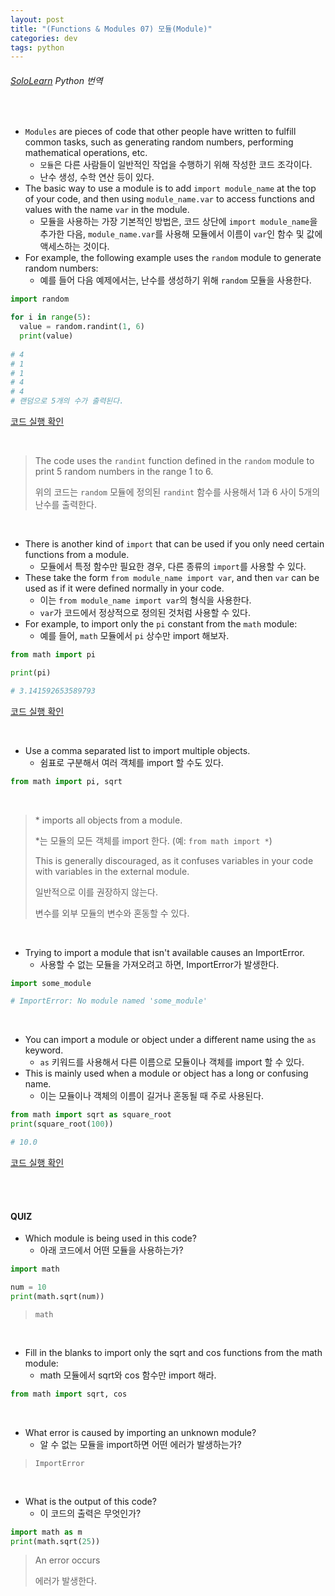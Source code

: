 ```yaml
---
layout: post
title: "(Functions & Modules 07) 모듈(Module)"
categories: dev
tags: python
---
```


###### [SoloLearn](https://www.sololearn.com) Python 번역

<br>

- `Modules` are pieces of code that other people have written to fulfill common tasks, such as generating random numbers, performing mathematical operations, etc.
  - `모듈`은 다른 사람들이 일반적인 작업을 수행하기 위해 작성한 코드 조각이다.
  - 난수 생성, 수학 연산 등이 있다.
- The basic way to use a module is to add `import module_name` at the top of your code, and then using `module_name.var` to access functions and values with the name `var` in the module.
  - 모듈을 사용하는 가장 기본적인 방법은, 코드 상단에 `import module_name`을 추가한 다음, `module_name.var`를 사용해 모듈에서 이름이 `var`인 함수 및 값에 액세스하는 것이다.
- For example, the following example uses the `random` module to generate random numbers:
  - 예를 들어 다음 예제에서는, 난수를 생성하기 위해 `random` 모듈을 사용한다.

```python
import random

for i in range(5):
  value = random.randint(1, 6)
  print(value)
  
# 4
# 1
# 1
# 4
# 4
# 랜덤으로 5개의 수가 출력된다.
```

[코드 실행 확인](https://code.sololearn.com/340/#py)

<br>

> The code uses the `randint` function defined in the `random` module to print 5 random numbers in the range 1 to 6.
>
> 위의 코드는 `random` 모듈에 정의된 `randint` 함수를 사용해서 1과 6 사이 5개의 난수를 출력한다.

<br>

- There is another kind of `import` that can be used if you only need certain functions from a module.
  - 모듈에서 특정 함수만 필요한 경우, 다른 종류의 `import`를 사용할 수 있다.
- These take the form `from module_name import var`, and then `var` can be used as if it were defined normally in your code.
  - 이는 `from module_name import var`의 형식을 사용한다.
  - `var`가 코드에서 정상적으로 정의된 것처럼 사용할 수 있다.
- For example, to import only the `pi` constant from the `math` module:
  - 예를 들어, `math` 모듈에서 `pi` 상수만 import 해보자.

```python
from math import pi

print(pi)

# 3.141592653589793
```

[코드 실행 확인](https://code.sololearn.com/341/#py)

<br>

- Use a comma separated list to import multiple objects.
  - 쉼표로 구분해서 여러 객체를 import 할 수도 있다.

```python
from math import pi, sqrt
```

<br>

> \* imports all objects from a module.
>
> \*는 모듈의 모든 객체를 import 한다. (예: `from math import *`)
>
> This is generally discouraged, as it confuses variables in your code with variables in the external module.
>
> 일반적으로 이를 권장하지 않는다.
>
> 변수를 외부 모듈의 변수와 혼동할 수 있다.

<br>

- Trying to import a module that isn't available causes an ImportError.
  - 사용할 수 없는 모듈을 가져오려고 하면, ImportError가 발생한다.

```python
import some_module

# ImportError: No module named 'some_module'
```

<br>

- You can import a module or object under a different name using the `as` keyword.
  - `as` 키워드를 사용해서 다른 이름으로 모듈이나 객체를 import 할 수 있다.
- This is mainly used when a module or object has a long or confusing name.
  - 이는 모듈이나 객체의 이름이 길거나 혼동될 때 주로 사용된다.

```python
from math import sqrt as square_root
print(square_root(100))

# 10.0
```

[코드 실행 확인](https://code.sololearn.com/342/#py)

<br>

<br>

#### QUIZ

- Which module is being used in this code?
  - 아래 코드에서 어떤 모듈을 사용하는가?

```python
import math

num = 10
print(math.sqrt(num))
```

> `math`

<br>

- Fill in the blanks to import only the sqrt and cos functions from the math module:
  - math 모듈에서 sqrt와 cos 함수만 import 해라.

```python
from math import sqrt, cos
```

<br>

- What error is caused by importing an unknown module?
  - 알 수 없는 모듈을 import하면 어떤 에러가 발생하는가?

> `ImportError`

<br>

- What is the output of this code?
  - 이 코드의 출력은 무엇인가?

```python
import math as m
print(math.sqrt(25))
```

> An error occurs
>
> 에러가 발생한다.

<br>

<br>